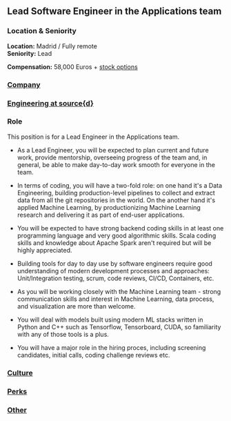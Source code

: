 Lead Software Engineer in the Applications team
------------------------------------------

### Location & Seniority

**Location:** Madrid / Fully remote  
**Seniority:** Lead 

**Compensation:** 58,000 Euros + [stock options](https://github.com/src-d/guide/blob/master/talent/esop.md)

### [Company](../company-section.md)

### [Engineering at source{d}](../engineering-section.md)

### Role

This position is for a Lead Engineer in the Applications team.

- As a Lead Engineer, you will be expected to plan current and future work, provide mentorship, overseeing progress of the team and, in general, be able to make day-to-day work smooth for everyone in the team.

- In terms of coding, you will have a two-fold role: on one hand it's a Data Engineering, building production-level pipelines to collect and extract data from all the git repositories in the world. On the another hand it's applied Machine Learning, by productionizing Machine Learning research and delivering it as part of end-user applications.

- You will be expected to have strong backend coding skills in at least one programming language and very good algorithmic skills. Scala coding skills and knowledge about Apache Spark aren't required but will be highly appreciated.

- Building tools for day to day use by software engineers require good understanding of modern development processes and approaches: Unit/Integration testing, scrum, code reviews, CI/CD, Containers, etc.

- As you will be working closely with the Machine Learning team - strong communication skills and interest in Machine Learning, data process, and visualization are more than welcome. 

- You will deal with models built using modern ML stacks written in Python and C++ such as Tensorflow, Tensorboard, CUDA, so familiarity with any of those tools is a plus.

- You will have a major role in the hiring proces, including screening candidates, initial calls, coding challenge reviews etc.

### [Culture](../culture-section.md)

### [Perks](../perks-section.md)

### [Other](../other-section.md)
